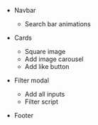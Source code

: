 * Navbar
  * Search bar animations

* Cards
  * Square image
  * Add image carousel
  * Add like button

* Filter modal
  * Add all inputs
  * Filter script

* Footer
